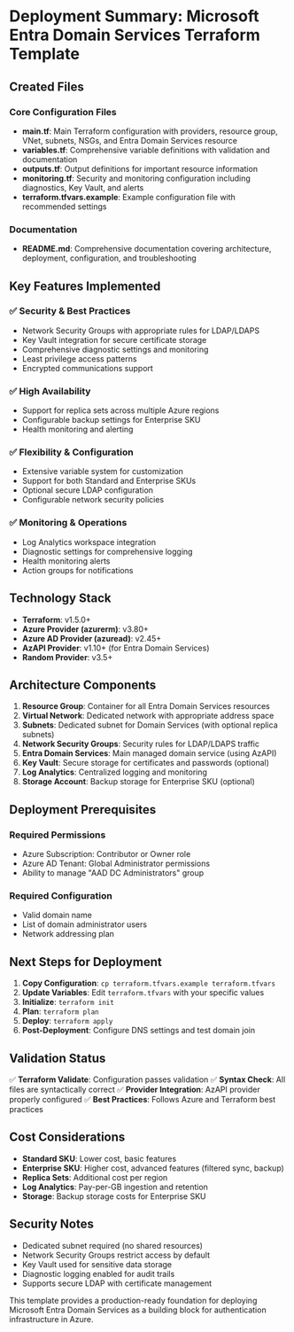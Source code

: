 # Deployment Summary: Microsoft Entra Domain Services Terraform Template

## Created Files

### Core Configuration Files
- **main.tf**: Main Terraform configuration with providers, resource group, VNet, subnets, NSGs, and Entra Domain Services resource
- **variables.tf**: Comprehensive variable definitions with validation and documentation
- **outputs.tf**: Output definitions for important resource information
- **monitoring.tf**: Security and monitoring configuration including diagnostics, Key Vault, and alerts
- **terraform.tfvars.example**: Example configuration file with recommended settings

### Documentation
- **README.md**: Comprehensive documentation covering architecture, deployment, configuration, and troubleshooting

## Key Features Implemented

### ✅ Security & Best Practices
- Network Security Groups with appropriate rules for LDAP/LDAPS
- Key Vault integration for secure certificate storage
- Comprehensive diagnostic settings and monitoring
- Least privilege access patterns
- Encrypted communications support

### ✅ High Availability
- Support for replica sets across multiple Azure regions
- Configurable backup settings for Enterprise SKU
- Health monitoring and alerting

### ✅ Flexibility & Configuration
- Extensive variable system for customization
- Support for both Standard and Enterprise SKUs
- Optional secure LDAP configuration
- Configurable network security policies

### ✅ Monitoring & Operations
- Log Analytics workspace integration
- Diagnostic settings for comprehensive logging
- Health monitoring alerts
- Action groups for notifications

## Technology Stack

- **Terraform**: v1.5.0+
- **Azure Provider (azurerm)**: v3.80+
- **Azure AD Provider (azuread)**: v2.45+
- **AzAPI Provider**: v1.10+ (for Entra Domain Services)
- **Random Provider**: v3.5+

## Architecture Components

1. **Resource Group**: Container for all Entra Domain Services resources
2. **Virtual Network**: Dedicated network with appropriate address space
3. **Subnets**: Dedicated subnet for Domain Services (with optional replica subnets)
4. **Network Security Groups**: Security rules for LDAP/LDAPS traffic
5. **Entra Domain Services**: Main managed domain service (using AzAPI)
6. **Key Vault**: Secure storage for certificates and passwords (optional)
7. **Log Analytics**: Centralized logging and monitoring
8. **Storage Account**: Backup storage for Enterprise SKU (optional)

## Deployment Prerequisites

### Required Permissions
- Azure Subscription: Contributor or Owner role
- Azure AD Tenant: Global Administrator permissions
- Ability to manage "AAD DC Administrators" group

### Required Configuration
- Valid domain name
- List of domain administrator users
- Network addressing plan

## Next Steps for Deployment

1. **Copy Configuration**: `cp terraform.tfvars.example terraform.tfvars`
2. **Update Variables**: Edit `terraform.tfvars` with your specific values
3. **Initialize**: `terraform init`
4. **Plan**: `terraform plan`
5. **Deploy**: `terraform apply`
6. **Post-Deployment**: Configure DNS settings and test domain join

## Validation Status

✅ **Terraform Validate**: Configuration passes validation
✅ **Syntax Check**: All files are syntactically correct
✅ **Provider Integration**: AzAPI provider properly configured
✅ **Best Practices**: Follows Azure and Terraform best practices

## Cost Considerations

- **Standard SKU**: Lower cost, basic features
- **Enterprise SKU**: Higher cost, advanced features (filtered sync, backup)
- **Replica Sets**: Additional cost per region
- **Log Analytics**: Pay-per-GB ingestion and retention
- **Storage**: Backup storage costs for Enterprise SKU

## Security Notes

- Dedicated subnet required (no shared resources)
- Network Security Groups restrict access by default
- Key Vault used for sensitive data storage
- Diagnostic logging enabled for audit trails
- Supports secure LDAP with certificate management

This template provides a production-ready foundation for deploying Microsoft Entra Domain Services as a building block for authentication infrastructure in Azure.